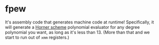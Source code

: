fpew
====

It's assembly code that generates machine code at runtime! Specifically, it will generate a [Horner scheme](http://en.wikipedia.org/wiki/Horner's_method) polynomial evaluator for any degree polynomial you want, as long as it's less than 13. (More than that and we start to run out of `xmm` registers.)

